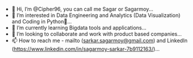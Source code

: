 - 👋 Hi, I’m @Cipher96, you can call me Sagar or Sagarmoy...
- 👀 I’m interested in Data Engineering and Analytics (Data Visualization) and Coding in Python🐍...
- 🌱 I’m currently learning Bigdata tools and applications...
- 💞️ I’m looking to collaborate and work with product based companies...
- 📫 How to reach me - mailto (sarkar.sagarmoy@gmail.com) and LinkedIn (https://www.linkedin.com/in/sagarmoy-sarkar-7b9112163/)...

<!---
Cipher96/Cipher96 is a ✨ special ✨ repository because its `README.md` (this file) appears on your GitHub profile.
You can click the Preview link to take a look at your changes.
--->
